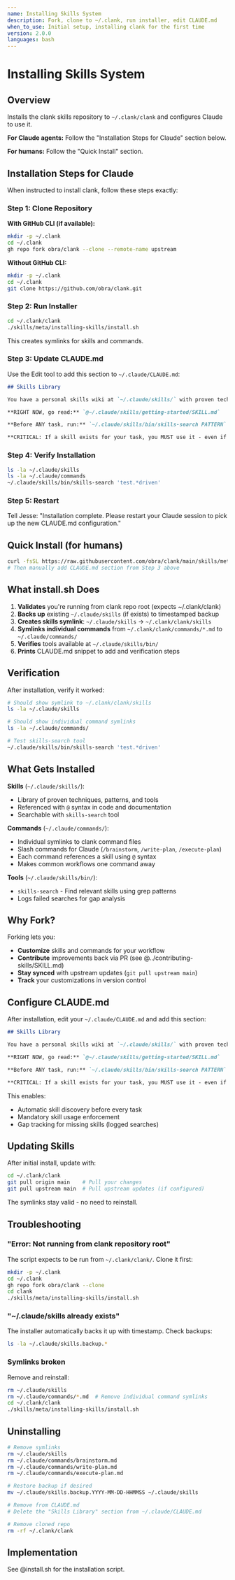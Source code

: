 ```yaml
---
name: Installing Skills System
description: Fork, clone to ~/.clank, run installer, edit CLAUDE.md
when_to_use: Initial setup, installing clank for the first time
version: 2.0.0
languages: bash
---
```


# Installing Skills System

## Overview

Installs the clank skills repository to `~/.clank/clank` and configures Claude to use it.

**For Claude agents:** Follow the "Installation Steps for Claude" section below.

**For humans:** Follow the "Quick Install" section.

## Installation Steps for Claude

When instructed to install clank, follow these steps exactly:

### Step 1: Clone Repository

**With GitHub CLI (if available):**
```bash
mkdir -p ~/.clank
cd ~/.clank
gh repo fork obra/clank --clone --remote-name upstream
```

**Without GitHub CLI:**
```bash
mkdir -p ~/.clank
cd ~/.clank
git clone https://github.com/obra/clank.git
```

### Step 2: Run Installer

```bash
cd ~/.clank/clank
./skills/meta/installing-skills/install.sh
```

This creates symlinks for skills and commands.

### Step 3: Update CLAUDE.md

Use the Edit tool to add this section to `~/.claude/CLAUDE.md`:

```markdown
## Skills Library

You have a personal skills wiki at `~/.claude/skills/` with proven techniques, patterns, and tools that give you new capabilities.

**RIGHT NOW, go read:** `@~/.claude/skills/getting-started/SKILL.md`

**Before ANY task, run:** `~/.claude/skills/bin/skills-search PATTERN` to find relevant and helpful skills.

**CRITICAL: If a skill exists for your task, you MUST use it - even if you think you're already good at that. You're not. The skill prevents mistakes you don't know you make. SKILLS EXIST AND YOU DIDN'T USE THEM = FAILED TASK.**
```

### Step 4: Verify Installation

```bash
ls -la ~/.claude/skills
ls -la ~/.claude/commands
~/.claude/skills/bin/skills-search 'test.*driven'
```

### Step 5: Restart

Tell Jesse: "Installation complete. Please restart your Claude session to pick up the new CLAUDE.md configuration."

## Quick Install (for humans)

```bash
curl -fsSL https://raw.githubusercontent.com/obra/clank/main/skills/meta/installing-skills/install.sh | bash
# Then manually add CLAUDE.md section from Step 3 above
```

## What install.sh Does

1. **Validates** you're running from clank repo root (expects ~/.clank/clank)
2. **Backs up** existing `~/.claude/skills` (if exists) to timestamped backup
3. **Creates skills symlink**: `~/.claude/skills` → `~/.clank/clank/skills`
4. **Symlinks individual commands** from `~/.clank/clank/commands/*.md` to `~/.claude/commands/`
5. **Verifies** tools available at `~/.claude/skills/bin/`
6. **Prints** CLAUDE.md snippet to add and verification steps

## Verification

After installation, verify it worked:

```bash
# Should show symlink to ~/.clank/clank/skills
ls -la ~/.claude/skills

# Should show individual command symlinks
ls -la ~/.claude/commands/

# Test skills-search tool
~/.claude/skills/bin/skills-search 'test.*driven'
```

## What Gets Installed

**Skills** (`~/.claude/skills/`):
- Library of proven techniques, patterns, and tools
- Referenced with `@` syntax in code and documentation
- Searchable with `skills-search` tool

**Commands** (`~/.claude/commands/`):
- Individual symlinks to clank command files
- Slash commands for Claude (`/brainstorm`, `/write-plan`, `/execute-plan`)
- Each command references a skill using `@` syntax
- Makes common workflows one command away

**Tools** (`~/.claude/skills/bin/`):
- `skills-search` - Find relevant skills using grep patterns
- Logs failed searches for gap analysis

## Why Fork?

Forking lets you:
- **Customize** skills and commands for your workflow
- **Contribute** improvements back via PR (see @../contributing-skills/SKILL.md)
- **Stay synced** with upstream updates (`git pull upstream main`)
- **Track** your customizations in version control

## Configure CLAUDE.md

After installation, edit your `~/.claude/CLAUDE.md` and add this section:

```markdown
## Skills Library

You have a personal skills wiki at `~/.claude/skills/` with proven techniques, patterns, and tools that give you new capabilities.

**RIGHT NOW, go read:** `@~/.claude/skills/getting-started/SKILL.md`

**Before ANY task, run:** `~/.claude/skills/bin/skills-search PATTERN` to find relevant and helpful skills.

**CRITICAL: If a skill exists for your task, you MUST use it - even if you think you're already good at that. You're not. The skill prevents mistakes you don't know you make. SKILLS EXIST AND YOU DIDN'T USE THEM = FAILED TASK.**
```

This enables:
- Automatic skill discovery before every task
- Mandatory skill usage enforcement
- Gap tracking for missing skills (logged searches)

## Updating Skills

After initial install, update with:

```bash
cd ~/.clank/clank
git pull origin main    # Pull your changes
git pull upstream main  # Pull upstream updates (if configured)
```

The symlinks stay valid - no need to reinstall.

## Troubleshooting

### "Error: Not running from clank repository root"

The script expects to be run from `~/.clank/clank/`. Clone it first:
```bash
mkdir -p ~/.clank
cd ~/.clank
gh repo fork obra/clank --clone
cd clank
./skills/meta/installing-skills/install.sh
```

### "~/.claude/skills already exists"

The installer automatically backs it up with timestamp. Check backups:
```bash
ls -la ~/.claude/skills.backup.*
```

### Symlinks broken

Remove and reinstall:
```bash
rm ~/.claude/skills
rm ~/.claude/commands/*.md  # Remove individual command symlinks
cd ~/.clank/clank
./skills/meta/installing-skills/install.sh
```

## Uninstalling

```bash
# Remove symlinks
rm ~/.claude/skills
rm ~/.claude/commands/brainstorm.md
rm ~/.claude/commands/write-plan.md
rm ~/.claude/commands/execute-plan.md

# Restore backup if desired
mv ~/.claude/skills.backup.YYYY-MM-DD-HHMMSS ~/.claude/skills

# Remove from CLAUDE.md
# Delete the "Skills Library" section from ~/.claude/CLAUDE.md

# Remove cloned repo
rm -rf ~/.clank/clank
```

## Implementation

See @install.sh for the installation script.
